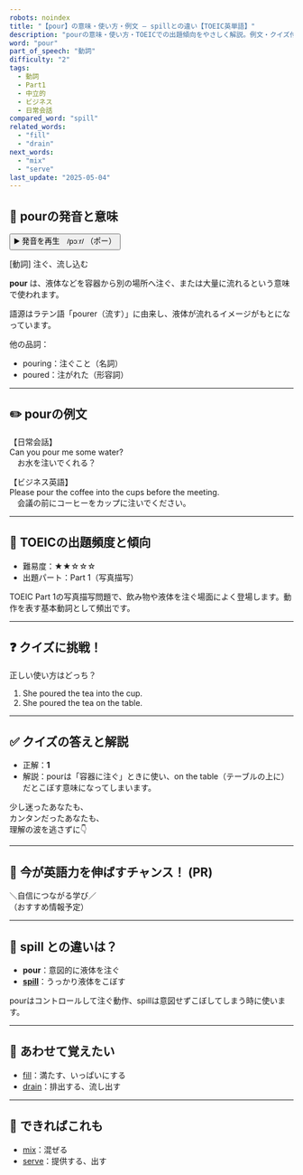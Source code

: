 ```yaml
---
robots: noindex
title: "【pour】の意味・使い方・例文 ― spillとの違い【TOEIC英単語】"
description: "pourの意味・使い方・TOEICでの出題傾向をやさしく解説。例文・クイズ付きでspillとの違いもわかりやすく学べます。"
word: "pour"
part_of_speech: "動詞"
difficulty: "2"
tags:
  - 動詞
  - Part1
  - 中立的
  - ビジネス
  - 日常会話
compared_word: "spill"
related_words:
  - "fill"
  - "drain"
next_words:
  - "mix"
  - "serve"
last_update: "2025-05-04"
---
```


## 🔰 pourの発音と意味

<button class="play-audio" onclick="playTTS('pour')">
  <span class="play-audio-main">
    ▶️ 発音を再生　/pɔːr/
  </span>
  <span class="play-audio-sub">
    （ポー）
  </span>
</button>

[動詞] 注ぐ、流し込む

**pour** は、液体などを容器から別の場所へ注ぐ、または大量に流れるという意味で使われます。

語源はラテン語「pourer（流す）」に由来し、液体が流れるイメージがもとになっています。

他の品詞：  
- pouring：注ぐこと（名詞）
- poured：注がれた（形容詞）

---

## ✏️ pourの例文

【日常会話】  
Can you pour me some water?  
　お水を注いでくれる？

【ビジネス英語】  
Please pour the coffee into the cups before the meeting.  
　会議の前にコーヒーをカップに注いでください。

---

## 🎯 TOEICの出題頻度と傾向

- 難易度：★★☆☆☆
- 出題パート：Part 1（写真描写）

TOEIC Part 1の写真描写問題で、飲み物や液体を注ぐ場面によく登場します。動作を表す基本動詞として頻出です。

---

## ❓ クイズに挑戦！

正しい使い方はどっち？

1. She poured the tea into the cup.  
2. She poured the tea on the table.

---

## ✅ クイズの答えと解説

- 正解：**1**
- 解説：pourは「容器に注ぐ」ときに使い、on the table（テーブルの上に）だとこぼす意味になってしまいます。

少し迷ったあなたも、  
カンタンだったあなたも、  
理解の波を逃さずに👇️

---

## 🚀 今が英語力を伸ばすチャンス！ (PR)

<div class="info-center">
＼自信につながる学び／<br>  
（おすすめ情報予定）
</div>

---

## 🤔  spill との違いは？

- **pour**：意図的に液体を注ぐ
- **[spill](/word/spill/)**：うっかり液体をこぼす

pourはコントロールして注ぐ動作、spillは意図せずこぼしてしまう時に使います。

---

## 🧩 あわせて覚えたい

- [fill](/word/fill/)：満たす、いっぱいにする
- [drain](/word/drain/)：排出する、流し出す

---

## 📖 できればこれも

- [mix](/word/mix/)：混ぜる
- [serve](/word/serve/)：提供する、出す

<!-- cvid: aid14_bid18 -->
